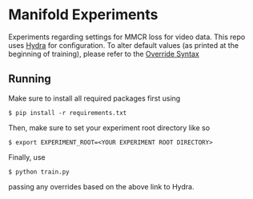 # Manifold Experiments 
Experiments regarding settings for MMCR loss for video data. This repo uses [Hydra](https://hydra.cc/) for configuration. To alter default values (as printed at the beginning of training), please refer to the [Override Syntax](https://hydra.cc/docs/advanced/override_grammar/basic/) 

## Running 
Make sure to install all required packages first using
```shell
$ pip install -r requirements.txt
```
Then, make sure to set your experiment root directory like so
```shell
$ export EXPERIMENT_ROOT=<YOUR EXPERIMENT ROOT DIRECTORY>
```
Finally, use 
```shell
$ python train.py
```
passing any overrides based on the above link to Hydra.